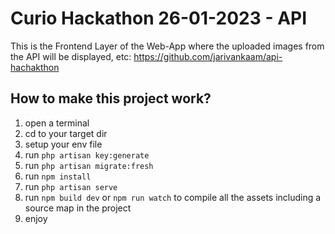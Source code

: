 # Curio Hackathon 26-01-2023 - API
This is the Frontend Layer of the Web-App where the uploaded images from the API will be displayed, etc: https://github.com/jarivankaam/api-hachakthon

## How to make this project work?
1. open a terminal
2. cd to your target dir
3. setup your env file
4. run `php artisan key:generate`
5. run `php artisan migrate:fresh`
6. run `npm install`
7. run `php artisan serve`
8. run `npm build dev` or `npm run watch` to compile all the assets including a source map in the project 
9. enjoy
